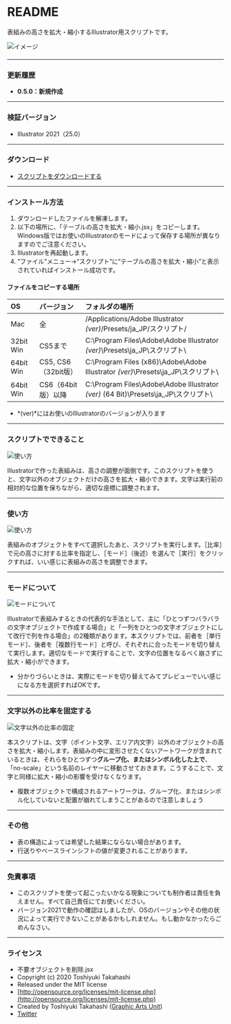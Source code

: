 # README

表組みの高さを拡大・縮小するIllustrator用スクリプトです。

<div class="fig center" style="margin-bottom: 20px;"><img src="https://www.graphicartsunit.com/saucer/images/scale_the_height_of_the_table/cover.png" alt="イメージ" class="noshadow"></div>

-----

### 更新履歴

* **0.5.0：新規作成**

-----

### 検証バージョン

* Illustrator 2021（25.0）

-----

### ダウンロード

* [スクリプトをダウンロードする](https://github.com/gau/scale_the_height_of_the_table/archive/master.zip)

-----

### インストール方法

1. ダウンロードしたファイルを解凍します。
2. 以下の場所に、「テーブルの高さを拡大・縮小.jsx」をコピーします。Windows版ではお使いのIllustratorのモードによって保存する場所が異なりますのでご注意ください。
3. Illustratorを再起動します。
4. “ファイル”メニュー→“スクリプト”に“テーブルの高さを拡大・縮小”と表示されていればインストール成功です。

#### ファイルをコピーする場所

| OS | バージョン | フォルダの場所 |
|:-----|:-----|:-----|
| Mac | 全 | /Applications/Adobe Illustrator *(ver)*/Presets/ja_JP/スクリプト/ |
| 32bit Win | CS5まで | C:\Program Files\Adobe\Adobe Illustrator *(ver)*\Presets\ja_JP\スクリプト\ |
| 64bit Win | CS5, CS6（32bit版） | C:\Program Files (x86)\Adobe\Adobe Illustrator *(ver)*\Presets\ja_JP\スクリプト\ |
| 64bit Win | CS6（64bit版）以降 | C:\Program Files\Adobe\Adobe Illustrator *(ver)* (64 Bit)\Presets\ja_JP\スクリプト\ |

* *(ver)*にはお使いのIllustratorのバージョンが入ります

-----

### スクリプトでできること

<div class="fig center"><img src="https://www.graphicartsunit.com/saucer/images/scale_the_height_of_the_table/step1.png" alt="使い方" class="noshadow"></div>

Illustratorで作った表組みは、高さの調整が面倒です。このスクリプトを使うと、文字以外のオブジェクトだけの高さを拡大・縮小できます。文字は実行前の相対的な位置を保ちながら、適切な座標に調整されます。

-----

### 使い方

<div class="fig center"><img src="https://www.graphicartsunit.com/saucer/images/scale_the_height_of_the_table/step2.png" alt="使い方" class="noshadow"></div>

表組みのオブジェクトをすべて選択したあと、スクリプトを実行します。［比率］で元の高さに対する比率を指定し、［モード］（後述）を選んで［実行］をクリックすれば、いい感じに表組みの高さを調整できます。

-----

### モードについて

<div class="fig center"><img src="https://www.graphicartsunit.com/saucer/images/scale_the_height_of_the_table/step3.png" alt="モードについて" class="noshadow"></div>

Illustratorで表組みするときの代表的な手法として、主に「ひとつずつバラバラの文字オブジェクトで作成する場合」と「一列をひとつの文字オブジェクトにして改行で列を作る場合」の2種類があります。本スクリプトでは、前者を［単行モード］、後者を［複数行モード］と呼び、それぞれに合ったモードを切り替えて実行します。適切なモードで実行することで、文字の位置をなるべく崩さずに拡大・縮小ができます。

* 分かりづらいときは、実際にモードを切り替えてみてプレビューでいい感じになる方を選択すればOKです。

-----

### 文字以外の比率を固定する

<div class="fig center"><img src="https://www.graphicartsunit.com/saucer/images/scale_the_height_of_the_table/step4.png" alt="文字以外の比率の固定" class="noshadow"></div>

本スクリプトは、文字（ポイント文字、エリア内文字）以外のオブジェクトの高さを拡大・縮小します。表組みの中に変形させたくないアートワークが含まれているときは、それらをひとつずつ**グループ化、またはシンボル化した上で**、「no-scale」という名前のレイヤーに移動させておきます。こうすることで、文字と同様に拡大・縮小の影響を受けなくなります。

* 複数オブジェクトで構成されるアートワークは、グループ化、またはシンボル化していないと配置が崩れてしまうことがあるので注意しましょう

-----

### その他

* 表の構造によっては希望した結果にならない場合があります。
* 行送りやベースラインシフトの値が変更されることがあります。

-----

### 免責事項

* このスクリプトを使って起こったいかなる現象についても制作者は責任を負えません。すべて自己責任にてお使いください。
* バージョン2021で動作の確認はしましたが、OSのバージョンやその他の状況によって実行できないことがあるかもしれません。もし動かなかったらごめんなさい。

-----

### ライセンス

* 不要オブジェクトを削除.jsx
* Copyright (c) 2020 Toshiyuki Takahashi
* Released under the MIT license
* [http://opensource.org/licenses/mit-license.php](http://opensource.org/licenses/mit-license.php)
* Created by Toshiyuki Takahashi ([Graphic Arts Unit](http://www.graphicartsunit.com/))
* [Twitter](https://twitter.com/gautt)